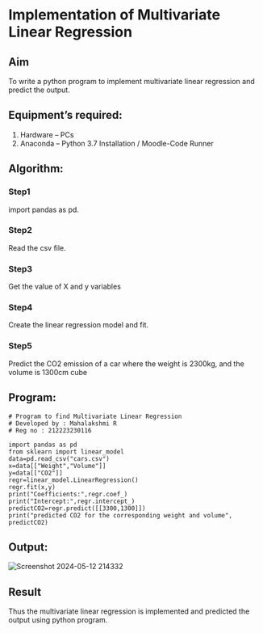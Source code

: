 # Implementation of Multivariate Linear Regression
## Aim
To write a python program to implement multivariate linear regression and predict the output.
## Equipment’s required:
1.	Hardware – PCs
2.	Anaconda – Python 3.7 Installation / Moodle-Code Runner
## Algorithm:
### Step1
import pandas as pd.
### Step2
Read the csv file.
### Step3
Get the value of X and y variables
### Step4
Create the linear regression model and fit.
### Step5
Predict the CO2 emission of a car where the weight is 2300kg, and the volume is 1300cm cube
## Program:
```
# Program to find Multivariate Linear Regression
# Developed by : Mahalakshmi R
# Reg no : 212223230116

import pandas as pd
from sklearn import linear_model
data=pd.read_csv("cars.csv")
x=data[["Weight","Volume"]]
y=data[["CO2"]]
regr=linear_model.LinearRegression()
regr.fit(x,y)
print("Coefficients:",regr.coef_)
print("Intercept:",regr.intercept_)
predictCO2=regr.predict([[3300,1300]])
print("predicted CO2 for the corresponding weight and volume", predictCO2)
```
## Output:
![Screenshot 2024-05-12 214332](https://github.com/Mahalakshmi230/Multivariate-Linear-Regression/assets/149365324/87be3619-eaa6-432e-b08c-fc48b5e742d8)


## Result
Thus the multivariate linear regression is implemented and predicted the output using python program.
